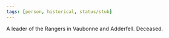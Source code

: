 ```yaml
---
tags: [person, historical, status/stub]
---
```


A leader of the Rangers in Vaubonne and Adderfell.  Deceased.
